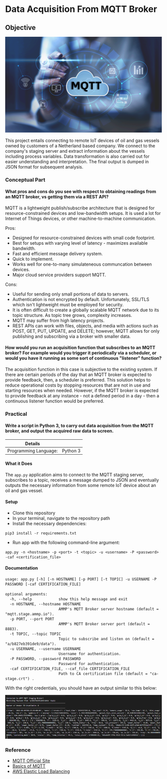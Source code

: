 # Data Acquisition From MQTT Broker

## Objective

![MQTT Broker Image](./images/mqtt.png)

This project entails connecting to remote IoT devices of oil and gas vessels owned by customers of a Netherland based company. 
We connect to the company's staging server and extract information about the vessels including process variables. Data transformation is also carried out for easier understanding and interpretation. The final output is dumped in JSON format for subsequent analysis.

### Conceptual Part

#### What pros and cons do you see with respect to obtaining readings from an MQTT broker, vs getting them via a REST API?

MQTT is a lightweight publish/subscribe architecture that is designed for resource-constrained devices and low-bandwidth setups. 
It is used a lot for Internet of Things devices, or other machine-to-machine communication.

Pros:
* Designed for resource-constrained devices with small code footprint.
* Best for setups with varying level of latency - maximizes available bandwidth.
* Fast and efficient message delivery system.
* Quick to implement.
* Works well for one-to-many simulateneous communcation between devices.
* Major cloud service providers support MQTT.

Cons:
* Useful for sending only small portions of data to servers.
* Authentication is not encrypted by default. Unfortunately, SSL/TLS which isn't lightweight must be employed for security.
* It is often difficult to create a globally scalable MQTT network due to its topic structure. As topic tree grows, complexity increases.
* MQTT may suffer from high latency projects.
* REST APIs can work with files, objects, and media with actions such as POST, GET, PUT, UPDATE, and DELETE; however, MQTT allows for only publishing and subscribing via a broker with smaller data.

#### How would you run an acquisition function that subscribes to an MQTT broker? For example would you trigger it periodically via a scheduler, or would you have it running as some sort of continuous "listener" function?

The acquisition function in this case is subjective to the existing system. If there are certain periods of the day that an MQTT broker is expected to provide feedback, then, a scheduler is preferred. This solution helps to reduce operational costs by stopping resources that are not in use and starting resources when needed. 
However, if the MQTT broker is expected to provide feedback at any instance - not a defined period in a day - then a continuous listener function would be preferred. 

### Practical

#### Write a script in Python 3, to carry out data acquisition from the MQTT broker, and output the acquired raw data to screen.

| Details            |              |
|-----------------------|---------------|
| Programming Language: |  Python 3  |

#### What it Does

The `app.py` application aims to connect to the MQTT staging server, subscribes to a topic, receives a message dumped to JSON and eventually outputs the necessary information from some remote IoT device about an oil and gas vessel.

#### Setup

* Clone this repository
* In your terminal, navigate to the repository path
* Install the necessary dependencies:

```
pip3 install -r requirements.txt
```

* Run app with the following command-line argument:

```
app.py -n <hostname> -p <port> -t <topic> -u <username> -P <password> -caf <certification_file>
```
#### Documentation

```
usage: app.py [-h] [-n HOSTNAME] [-p PORT] [-t TOPIC] -u USERNAME -P PASSWORD [-caf CERTIFICATION_FILE]

optional arguments:
  -h, --help            show this help message and exit
  -n HOSTNAME, --hostname HOSTNAME
                        AMMP's MQTT Broker server hostname (default = "mqtt.stage.ammp.io").
  -p PORT, --port PORT
                        AMMP's MQTT Broker server port (default = 8883).
  -t TOPIC, --topic TOPIC
                        Topic to subscribe and listen on (default = "a/b827eb391de9/data").
  -u USERNAME, --username USERNAME
                        Username for authentication.
  -P PASSWORD, --password PASSWORD
                        Password for authentication.
  -caf CERTIFICATION_FILE, --caf_file CERTIFICATION_FILE
                        Path to CA certification file (default = "ca-stage.crt") .
```

With the right credentials, you should have an output similar to this below:

![Sample Payload Output](./images/sample_output.png)

### Reference

- [MQTT Official Site](https://mqtt.org)
- [Basics of MQTT](https://www.techtarget.com/iotagenda/definition/MQTT-MQ-Telemetry-Transport)
- [AWS Elastic Load Balancing](https://docs.aws.amazon.com/elasticloadbalancing/latest/application/introduction.html)
